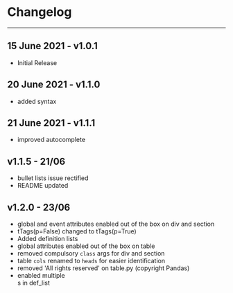 # Changelog
__________________________________________________________________

## 15 June 2021 - v1.0.1

- Initial Release

## 20 June 2021 - v1.1.0

- added syntax

## 21 June 2021 - v1.1.1

- improved autocomplete

## v1.1.5 - 21/06

- bullet lists issue rectified
- README updated

## v1.2.0 - 23/06

- global and event attributes enabled out of the box on div and section
- tTags(p=False) changed to tTags(p=True)
- Added definition lists
- global attributes enabled out of the box on table
- removed compulsory `class` args for div and section
- table `cols` renamed to `heads` for easier identification
- removed 'All rights reserved' on table.py (copyright Pandas)
- enabled multiple <dt>s in def_list



